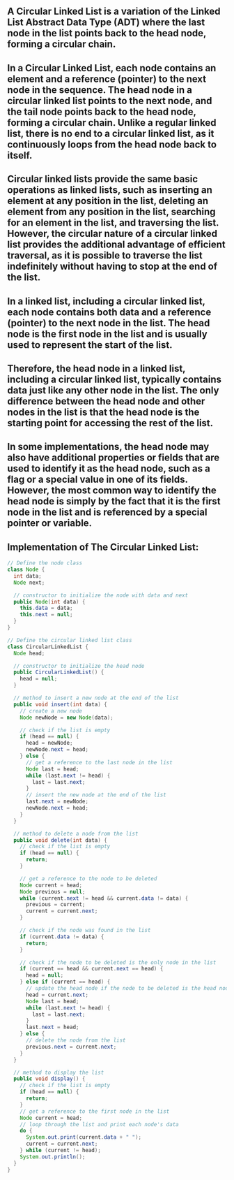 ## A Circular Linked List is a variation of the Linked List Abstract Data Type (ADT) where the last node in the list points back to the head node, forming a circular chain.

## In a Circular Linked List, each node contains an element and a reference (pointer) to the next node in the sequence. The head node in a circular linked list points to the next node, and the tail node points back to the head node, forming a circular chain. Unlike a regular linked list, there is no end to a circular linked list, as it continuously loops from the head node back to itself.

## Circular linked lists provide the same basic operations as linked lists, such as inserting an element at any position in the list, deleting an element from any position in the list, searching for an element in the list, and traversing the list. However, the circular nature of a circular linked list provides the additional advantage of efficient traversal, as it is possible to traverse the list indefinitely without having to stop at the end of the list.

## In a linked list, including a circular linked list, each node contains both data and a reference (pointer) to the next node in the list. The head node is the first node in the list and is usually used to represent the start of the list.

## Therefore, the head node in a linked list, including a circular linked list, typically contains data just like any other node in the list. The only difference between the head node and other nodes in the list is that the head node is the starting point for accessing the rest of the list.

## In some implementations, the head node may also have additional properties or fields that are used to identify it as the head node, such as a flag or a special value in one of its fields. However, the most common way to identify the head node is simply by the fact that it is the first node in the list and is referenced by a special pointer or variable.


## Implementation of The Circular Linked List:

```java
// Define the node class
class Node {
  int data;
  Node next;

  // constructor to initialize the node with data and next
  public Node(int data) {
    this.data = data;
    this.next = null;
  }
}

// Define the circular linked list class
class CircularLinkedList {
  Node head;

  // constructor to initialize the head node
  public CircularLinkedList() {
    head = null;
  }

  // method to insert a new node at the end of the list
  public void insert(int data) {
    // create a new node
    Node newNode = new Node(data);

    // check if the list is empty
    if (head == null) {
      head = newNode;
      newNode.next = head;
    } else {
      // get a reference to the last node in the list
      Node last = head;
      while (last.next != head) {
        last = last.next;
      }
      // insert the new node at the end of the list
      last.next = newNode;
      newNode.next = head;
    }
  }

  // method to delete a node from the list
  public void delete(int data) {
    // check if the list is empty
    if (head == null) {
      return;
    }

    // get a reference to the node to be deleted
    Node current = head;
    Node previous = null;
    while (current.next != head && current.data != data) {
      previous = current;
      current = current.next;
    }

    // check if the node was found in the list
    if (current.data != data) {
      return;
    }

    // check if the node to be deleted is the only node in the list
    if (current == head && current.next == head) {
      head = null;
    } else if (current == head) {
      // update the head node if the node to be deleted is the head node
      head = current.next;
      Node last = head;
      while (last.next != head) {
        last = last.next;
      }
      last.next = head;
    } else {
      // delete the node from the list
      previous.next = current.next;
    }
  }

  // method to display the list
  public void display() {
    // check if the list is empty
    if (head == null) {
      return;
    }
    // get a reference to the first node in the list
    Node current = head;
    // loop through the list and print each node's data
    do {
      System.out.print(current.data + " ");
      current = current.next;
    } while (current != head);
    System.out.println();
  }
}

```

